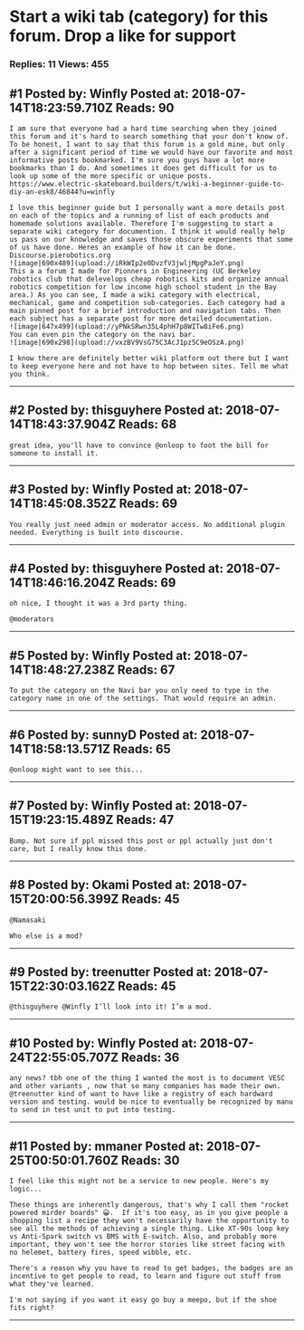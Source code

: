 # Start a wiki tab (category) for this forum. Drop a like for support

### Replies: 11 Views: 455

## \#1 Posted by: Winfly Posted at: 2018-07-14T18:23:59.710Z Reads: 90

```
I am sure that everyone had a hard time searching when they joined this forum and it's hard to search something that your don't know of. To be honest, I want to say that this forum is a gold mine, but only after a significant period of time we would have our favorite and most informative posts bookmarked. I'm sure you guys have a lot more bookmarks than I do. And sometimes it does get difficult for us to look up some of the more specific or unique posts.
https://www.electric-skateboard.builders/t/wiki-a-beginner-guide-to-diy-an-esk8/46844?u=winfly

I love this beginner guide but I personally want a more details post on each of the topics and a running of list of each products and homemade solutions available. Therefore I'm suggesting to start a separate wiki category for documention. I think it would really help us pass on our knowledge and saves those obscure experiments that some of us have done. Heres an example of how it can be done. 
Discourse.pierobotics.org
![image|690x489](upload://iRkWIp2e0DvzfV3jwljMpgPaJeY.png)
This a a forum I made for Pionners in Engineering (UC Berkeley robotics club that delevelops cheap robotics kits and organize annual robotics competition for low income high school student in the Bay area.) As you can see, I made a wiki category with electrical, mechanical, game and competition sub-categories. Each category had a main pinned post for a brief introduction and navigation tabs. Then each subject has a separate post for more detailed documentation. 
![image|647x499](upload://yPNkSRwn35L4phH7p8WITw8iFe6.png)
You can even pin the category on the navi bar.
![image|690x298](upload://vxzBV9VsG75C3AcJ1pz5C9eOSzA.png)

I know there are definitely better wiki platform out there but I want to keep everyone here and not have to hop between sites. Tell me what you think.
```

---
## \#2 Posted by: thisguyhere Posted at: 2018-07-14T18:43:37.904Z Reads: 68

```
great idea, you'll have to convince @onloop to foot the bill for someone to install it.
```

---
## \#3 Posted by: Winfly Posted at: 2018-07-14T18:45:08.352Z Reads: 69

```
You really just need admin or moderator access. No additional plugin needed. Everything is built into discourse.
```

---
## \#4 Posted by: thisguyhere Posted at: 2018-07-14T18:46:16.204Z Reads: 69

```
oh nice, I thought it was a 3rd party thing. 

@moderators
```

---
## \#5 Posted by: Winfly Posted at: 2018-07-14T18:48:27.238Z Reads: 67

```
To put the category on the Navi bar you only need to type in the category name in one of the settings. That would require an admin.
```

---
## \#6 Posted by: sunnyD Posted at: 2018-07-14T18:58:13.571Z Reads: 65

```
@onloop might want to see this...
```

---
## \#7 Posted by: Winfly Posted at: 2018-07-15T19:23:15.489Z Reads: 47

```
Bump. Not sure if ppl missed this post or ppl actually just don't care, but I really know this done.
```

---
## \#8 Posted by: Okami Posted at: 2018-07-15T20:00:56.399Z Reads: 45

```
@Namasaki 

Who else is a mod?
```

---
## \#9 Posted by: treenutter Posted at: 2018-07-15T22:30:03.162Z Reads: 45

```
@thisguyhere @Winfly I’ll look into it! I’m a mod.
```

---
## \#10 Posted by: Winfly Posted at: 2018-07-24T22:55:05.707Z Reads: 36

```
any news? tbh one of the thing I wanted the most is to document VESC and other variants , now that so many companies has made their own. @treenutter kind of want to have like a registry of each hardward version and testing. would be nice to eventually be recognized by manu to send in test unit to put into testing.
```

---
## \#11 Posted by: mmaner Posted at: 2018-07-25T00:50:01.760Z Reads: 30

```
I feel like this might not be a service to new people. Here's my logic...

These things are inherently dangerous, that's why I call them "rocket powered mirder boards" 😀.  If it's too easy, as in you give people a shopping list a recipe they won't necessarily have the opportunity to see all the methods of achieving a single thing. Like XT-90s loop key vs Anti-Spark switch vs BMS with E-switch. Also, and probably more important, they won't see the horror stories like street facing with no helemet, battery fires, speed wibble, etc. 

There's a reason why you have to read to get badges, the badges are an incentive to get people to read, to learn and figure out stuff from what they've learned.  

I'm not saying if you want it easy go buy a meepo, but if the shoe fits right?
```

---

